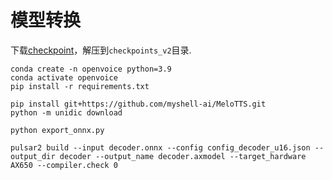# 模型转换

下载[checkpoint](https://myshell-public-repo-host.s3.amazonaws.com/openvoice/checkpoints_v2_0417.zip)，解压到`checkpoints_v2`目录.

```
conda create -n openvoice python=3.9
conda activate openvoice
pip install -r requirements.txt

pip install git+https://github.com/myshell-ai/MeloTTS.git
python -m unidic download

python export_onnx.py

pulsar2 build --input decoder.onnx --config config_decoder_u16.json --output_dir decoder --output_name decoder.axmodel --target_hardware AX650 --compiler.check 0
```